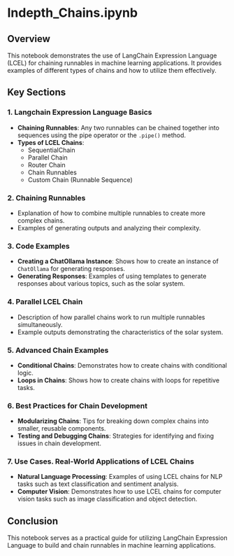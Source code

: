 # Indepth_Chains.ipynb

## Overview
This notebook demonstrates the use of LangChain Expression Language (LCEL) for chaining runnables in machine learning applications. It provides examples of different types of chains and how to utilize them effectively.

## Key Sections

### 1. Langchain Expression Language Basics
- **Chaining Runnables**: Any two runnables can be chained together into sequences using the pipe operator or the `.pipe()` method.
- **Types of LCEL Chains**:
  - SequentialChain
  - Parallel Chain
  - Router Chain
  - Chain Runnables
  - Custom Chain (Runnable Sequence)

### 2. Chaining Runnables
- Explanation of how to combine multiple runnables to create more complex chains.
- Examples of generating outputs and analyzing their complexity.

### 3. Code Examples
- **Creating a ChatOllama Instance**: Shows how to create an instance of `ChatOllama` for generating responses.
- **Generating Responses**: Examples of using templates to generate responses about various topics, such as the solar system.

### 4. Parallel LCEL Chain
- Description of how parallel chains work to run multiple runnables simultaneously.
- Example outputs demonstrating the characteristics of the solar system.

### 5. Advanced Chain Examples
- **Conditional Chains**: Demonstrates how to create chains with conditional logic.
- **Loops in Chains**: Shows how to create chains with loops for repetitive tasks.

### 6. Best Practices for Chain Development
- **Modularizing Chains**: Tips for breaking down complex chains into smaller, reusable components.
- **Testing and Debugging Chains**: Strategies for identifying and fixing issues in chain development.

### 7. Use Cases. Real-World Applications of LCEL Chains
- **Natural Language Processing**: Examples of using LCEL chains for NLP tasks such as text classification and sentiment analysis.
- **Computer Vision**: Demonstrates how to use LCEL chains for computer vision tasks such as image classification and object detection.

## Conclusion
This notebook serves as a practical guide for utilizing LangChain Expression Language to build and chain runnables in machine learning applications.
